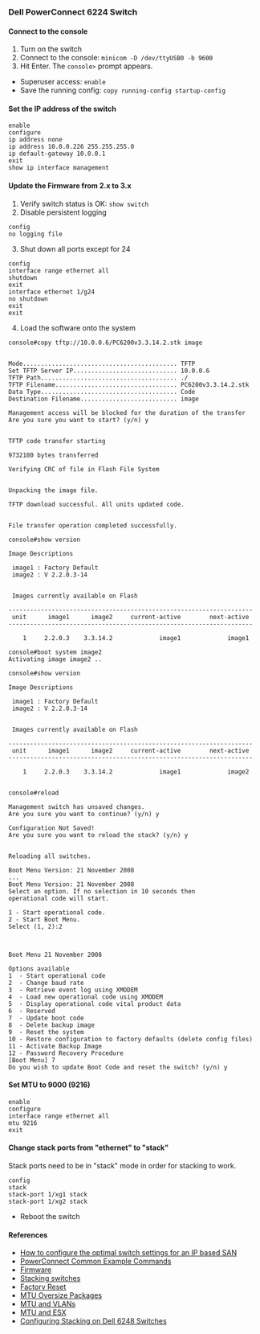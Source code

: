 
### Dell PowerConnect 6224 Switch

#### Connect to the console

1. Turn on the switch
2. Connect to the console: `minicom -D /dev/ttyUSB0 -b 9600`
3. Hit Enter.  The `console>` prompt appears.  

- Superuser access: `enable`
- Save the running config: `copy running-config startup-config`

#### Set the IP address of the switch 

```
enable
configure
ip address none
ip address 10.0.0.226 255.255.255.0
ip default-gateway 10.0.0.1
exit
show ip interface management
```

#### Update the Firmware from 2.x to 3.x

1. Verify switch status is OK: `show switch`
2. Disable persistent logging

```
config
no logging file
```

3. Shut down all ports except for 24

```
config
interface range ethernet all
shutdown
exit
interface ethernet 1/g24
no shutdown
exit
exit
```

4. Load the software onto the system

```
console#copy tftp://10.0.0.6/PC6200v3.3.14.2.stk image


Mode........................................... TFTP  
Set TFTP Server IP............................. 10.0.0.6
TFTP Path...................................... ./
TFTP Filename.................................. PC6200v3.3.14.2.stk
Data Type...................................... Code            
Destination Filename........................... image

Management access will be blocked for the duration of the transfer
Are you sure you want to start? (y/n) y


TFTP code transfer starting

9732180 bytes transferred    

Verifying CRC of file in Flash File System


Unpacking the image file.

TFTP download successful. All units updated code.


File transfer operation completed successfully.

console#show version

Image Descriptions 

 image1 : Factory Default 
 image2 : V 2.2.0.3-14 


 Images currently available on Flash 

--------------------------------------------------------------------
 unit      image1      image2     current-active        next-active 
-------------------------------------------------------------------- 

    1     2.2.0.3    3.3.14.2             image1             image1 

console#boot system image2
Activating image image2 ..

console#show version

Image Descriptions 

 image1 : Factory Default 
 image2 : V 2.2.0.3-14 


 Images currently available on Flash 

--------------------------------------------------------------------
 unit      image1      image2     current-active        next-active 
-------------------------------------------------------------------- 

    1     2.2.0.3    3.3.14.2             image1             image2 


console#reload

Management switch has unsaved changes.
Are you sure you want to continue? (y/n) y

Configuration Not Saved!
Are you sure you want to reload the stack? (y/n) y


Reloading all switches.

Boot Menu Version: 21 November 2008
...
Boot Menu Version: 21 November 2008
Select an option. If no selection in 10 seconds then
operational code will start.

1 - Start operational code.
2 - Start Boot Menu.
Select (1, 2):2



Boot Menu 21 November 2008

Options available
1  - Start operational code
2  - Change baud rate
3  - Retrieve event log using XMODEM
4  - Load new operational code using XMODEM
5  - Display operational code vital product data
6  - Reserved
7  - Update boot code
8  - Delete backup image
9  - Reset the system
10 - Restore configuration to factory defaults (delete config files)
11 - Activate Backup Image
12 - Password Recovery Procedure
[Boot Menu] 7
Do you wish to update Boot Code and reset the switch? (y/n) y

```

#### Set MTU to 9000 (9216)

```
enable
configure
interface range ethernet all
mtu 9216
exit
```

#### Change stack ports from "ethernet" to "stack"

Stack ports need to be in "stack" mode in order for stacking to work.

```
config
stack 
stack-port 1/xg1 stack
stack-port 1/xg2 stack
```

- Reboot the switch

#### References

- [How to configure the optimal switch settings for an IP based SAN](http://en.community.dell.com/techcenter/enterprise-solutions/w/oracle_solutions/1422.how-to-configure-the-optimal-switch-settings-for-an-ip-based-san)
- [PowerConnect Common Example Commands](http://en.community.dell.com/support-forums/network-switches/f/866/t/19445143)
- [Firmware](http://www.dell.com/support/home/us/en/04/product-support/product/powerconnect-6224/drivers)
- [Stacking switches](http://www.dell.com/downloads/global/products/pwcnt/en/pwcnt_stacking_switches.pdf)
- [Factory Reset](http://dcomcomputers.blogspot.com/2013/09/how-to-factory-default-and-test-ports.html)
- [MTU Oversize Packages](http://en.community.dell.com/techcenter/networking/f/4454/t/19415314)
- [MTU and VLANs](http://en.community.dell.com/support-forums/network-switches/f/866/t/19602268)
- [MTU and ESX](http://www.penguinpunk.net/blog/dell-powerconnect-and-jumbo-frames/)
- [Configuring Stacking on Dell 6248 Switches](http://www.seanlabrie.com/2011/configuring-stacking-on-dell-6248-switches/)

